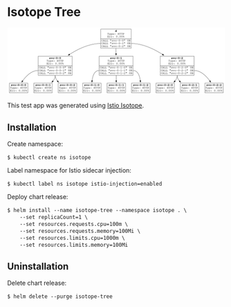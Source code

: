 # Isotope Tree

![App graph](./media/app-graph.png)

This test app was generated using [Istio Isotope](https://github.com/istio/tools/tree/master/isotope).

## Installation

Create namespace:

```
$ kubectl create ns isotope
```

Label namespace for Istio sidecar injection:

```
$ kubectl label ns isotope istio-injection=enabled
```

Deploy chart release:

```
$ helm install --name isotope-tree --namespace isotope . \
    --set replicaCount=1 \
    --set resources.requests.cpu=100m \
    --set resources.requests.memory=100Mi \
    --set resources.limits.cpu=1000m \
    --set resources.limits.memory=100Mi
```


## Uninstallation

Delete chart release:

```
$ helm delete --purge isotope-tree
```

